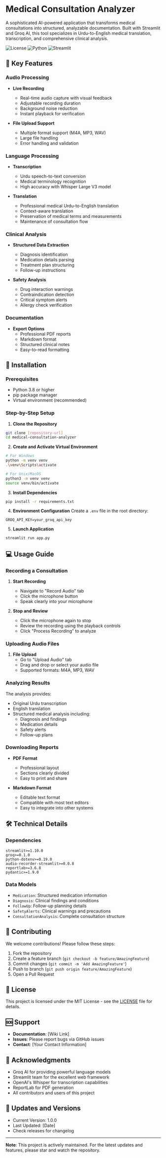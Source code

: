 # Medical Consultation Analyzer

A sophisticated AI-powered application that transforms medical consultations into structured, analyzable documentation. Built with Streamlit and Groq AI, this tool specializes in Urdu-to-English medical translation, transcription, and comprehensive clinical analysis.

![License](https://img.shields.io/badge/license-MIT-blue.svg)
![Python](https://img.shields.io/badge/python-3.8%2B-blue)
![Streamlit](https://img.shields.io/badge/streamlit-1.x-FF4B4B)

## 🌟 Key Features

### Audio Processing
- **Live Recording**
  - Real-time audio capture with visual feedback
  - Adjustable recording duration
  - Background noise reduction
  - Instant playback for verification

- **File Upload Support**
  - Multiple format support (M4A, MP3, WAV)
  - Large file handling
  - Error handling and validation

### Language Processing
- **Transcription**
  - Urdu speech-to-text conversion
  - Medical terminology recognition
  - High accuracy with Whisper Large V3 model

- **Translation**
  - Professional medical Urdu-to-English translation
  - Context-aware translation
  - Preservation of medical terms and measurements
  - Maintenance of consultation flow

### Clinical Analysis
- **Structured Data Extraction**
  - Diagnosis identification
  - Medication details parsing
  - Treatment plan structuring
  - Follow-up instructions

- **Safety Analysis**
  - Drug interaction warnings
  - Contraindication detection
  - Critical symptom alerts
  - Allergy check verification

### Documentation
- **Export Options**
  - Professional PDF reports
  - Markdown format
  - Structured clinical notes
  - Easy-to-read formatting

## 🚀 Installation

### Prerequisites
- Python 3.8 or higher
- pip package manager
- Virtual environment (recommended)

### Step-by-Step Setup

1. **Clone the Repository**
```bash
git clone [repository-url]
cd medical-consultation-analyzer
```

2. **Create and Activate Virtual Environment**
```bash
# For Windows
python -m venv venv
.\venv\Scripts\activate

# For Unix/MacOS
python3 -m venv venv
source venv/bin/activate
```

3. **Install Dependencies**
```bash
pip install -r requirements.txt
```

4. **Environment Configuration**
Create a `.env` file in the root directory:
```env
GROQ_API_KEY=your_groq_api_key
```

5. **Launch Application**
```bash
streamlit run app.py
```

## 💻 Usage Guide

### Recording a Consultation

1. **Start Recording**
   - Navigate to "Record Audio" tab
   - Click the microphone button
   - Speak clearly into your microphone

2. **Stop and Review**
   - Click the microphone again to stop
   - Review the recording using the playback controls
   - Click "Process Recording" to analyze

### Uploading Audio Files

1. **File Upload**
   - Go to "Upload Audio" tab
   - Drag and drop or select your audio file
   - Supported formats: M4A, MP3, WAV

### Analyzing Results

The analysis provides:
- Original Urdu transcription
- English translation
- Structured medical analysis including:
  - Diagnosis and findings
  - Medication details
  - Safety alerts
  - Follow-up plans

### Downloading Reports

- **PDF Format**
  - Professional layout
  - Sections clearly divided
  - Easy to print and share

- **Markdown Format**
  - Editable text format
  - Compatible with most text editors
  - Easy to integrate into other systems

## 🛠️ Technical Details

### Dependencies
```
streamlit>=1.10.0
groq>=0.1.0
python-dotenv>=0.19.0
audio-recorder-streamlit>=0.0.8
reportlab>=3.6.8
pydantic>=1.9.0
```

### Data Models
- `Medication`: Structured medication information
- `Diagnosis`: Clinical findings and conditions
- `FollowUp`: Follow-up planning details
- `SafetyAlerts`: Clinical warnings and precautions
- `ConsultationAnalysis`: Complete consultation structure

## 🤝 Contributing

We welcome contributions! Please follow these steps:

1. Fork the repository
2. Create a feature branch (`git checkout -b feature/AmazingFeature`)
3. Commit changes (`git commit -m 'Add AmazingFeature'`)
4. Push to branch (`git push origin feature/AmazingFeature`)
5. Open a Pull Request

## 📝 License

This project is licensed under the MIT License - see the [LICENSE](LICENSE) file for details.

## 🆘 Support

- **Documentation**: [Wiki Link]
- **Issues**: Please report bugs via GitHub issues
- **Contact**: [Your Contact Information]

## 🙏 Acknowledgments

- Groq AI for providing powerful language models
- Streamlit team for the excellent web framework
- OpenAI's Whisper for transcription capabilities
- ReportLab for PDF generation
- All contributors and users of this project

## 🔄 Updates and Versions

- Current Version: 1.0.0
- Last Updated: [Date]
- Check releases for changelog

---

**Note**: This project is actively maintained. For the latest updates and features, please star and watch the repository.
